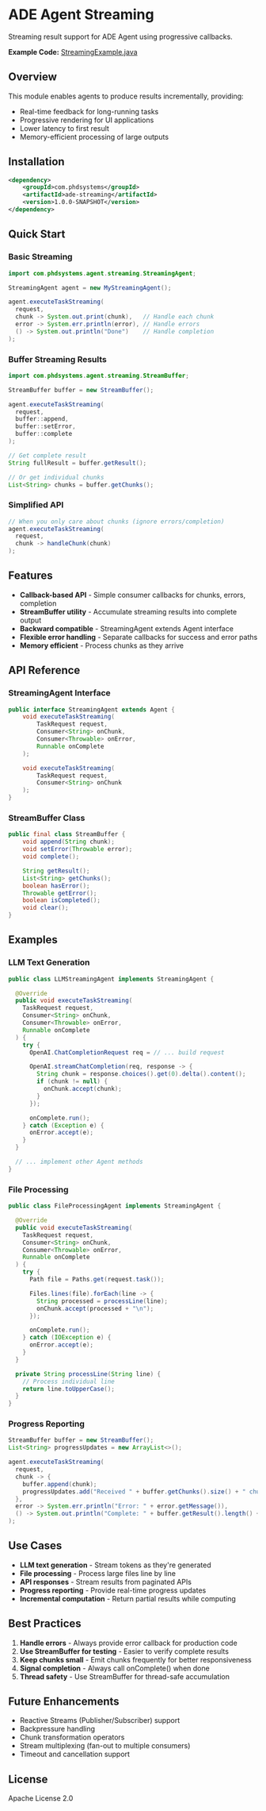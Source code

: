 # ADE Agent Streaming

Streaming result support for ADE Agent using progressive callbacks.

**Example Code:** [StreamingExample.java](../../examples/src/main/java/com/phdsystems/agent/examples/StreamingExample.java)

## Overview

This module enables agents to produce results incrementally, providing:
- Real-time feedback for long-running tasks
- Progressive rendering for UI applications
- Lower latency to first result
- Memory-efficient processing of large outputs

## Installation

```xml
<dependency>
    <groupId>com.phdsystems</groupId>
    <artifactId>ade-streaming</artifactId>
    <version>1.0.0-SNAPSHOT</version>
</dependency>
```

## Quick Start

### Basic Streaming

```java
import com.phdsystems.agent.streaming.StreamingAgent;

StreamingAgent agent = new MyStreamingAgent();

agent.executeTaskStreaming(
  request,
  chunk -> System.out.print(chunk),   // Handle each chunk
  error -> System.err.println(error), // Handle errors
  () -> System.out.println("Done")    // Handle completion
);
```

### Buffer Streaming Results

```java
import com.phdsystems.agent.streaming.StreamBuffer;

StreamBuffer buffer = new StreamBuffer();

agent.executeTaskStreaming(
  request,
  buffer::append,
  buffer::setError,
  buffer::complete
);

// Get complete result
String fullResult = buffer.getResult();

// Or get individual chunks
List<String> chunks = buffer.getChunks();
```

### Simplified API

```java
// When you only care about chunks (ignore errors/completion)
agent.executeTaskStreaming(
  request,
  chunk -> handleChunk(chunk)
);
```

## Features

- **Callback-based API** - Simple consumer callbacks for chunks, errors, completion
- **StreamBuffer utility** - Accumulate streaming results into complete output
- **Backward compatible** - StreamingAgent extends Agent interface
- **Flexible error handling** - Separate callbacks for success and error paths
- **Memory efficient** - Process chunks as they arrive

## API Reference

### StreamingAgent Interface

```java
public interface StreamingAgent extends Agent {
    void executeTaskStreaming(
        TaskRequest request,
        Consumer<String> onChunk,
        Consumer<Throwable> onError,
        Runnable onComplete
    );

    void executeTaskStreaming(
        TaskRequest request,
        Consumer<String> onChunk
    );
}
```

### StreamBuffer Class

```java
public final class StreamBuffer {
    void append(String chunk);
    void setError(Throwable error);
    void complete();

    String getResult();
    List<String> getChunks();
    boolean hasError();
    Throwable getError();
    boolean isCompleted();
    void clear();
}
```

## Examples

### LLM Text Generation

```java
public class LLMStreamingAgent implements StreamingAgent {

  @Override
  public void executeTaskStreaming(
    TaskRequest request,
    Consumer<String> onChunk,
    Consumer<Throwable> onError,
    Runnable onComplete
  ) {
    try {
      OpenAI.ChatCompletionRequest req = // ... build request

      OpenAI.streamChatCompletion(req, response -> {
        String chunk = response.choices().get(0).delta().content();
        if (chunk != null) {
          onChunk.accept(chunk);
        }
      });

      onComplete.run();
    } catch (Exception e) {
      onError.accept(e);
    }
  }

  // ... implement other Agent methods
}
```

### File Processing

```java
public class FileProcessingAgent implements StreamingAgent {

  @Override
  public void executeTaskStreaming(
    TaskRequest request,
    Consumer<String> onChunk,
    Consumer<Throwable> onError,
    Runnable onComplete
  ) {
    try {
      Path file = Paths.get(request.task());

      Files.lines(file).forEach(line -> {
        String processed = processLine(line);
        onChunk.accept(processed + "\n");
      });

      onComplete.run();
    } catch (IOException e) {
      onError.accept(e);
    }
  }

  private String processLine(String line) {
    // Process individual line
    return line.toUpperCase();
  }
}
```

### Progress Reporting

```java
StreamBuffer buffer = new StreamBuffer();
List<String> progressUpdates = new ArrayList<>();

agent.executeTaskStreaming(
  request,
  chunk -> {
    buffer.append(chunk);
    progressUpdates.add("Received " + buffer.getChunks().size() + " chunks");
  },
  error -> System.err.println("Error: " + error.getMessage()),
  () -> System.out.println("Complete: " + buffer.getResult().length() + " characters")
);
```

## Use Cases

- **LLM text generation** - Stream tokens as they're generated
- **File processing** - Process large files line by line
- **API responses** - Stream results from paginated APIs
- **Progress reporting** - Provide real-time progress updates
- **Incremental computation** - Return partial results while computing

## Best Practices

1. **Handle errors** - Always provide error callback for production code
2. **Use StreamBuffer for testing** - Easier to verify complete results
3. **Keep chunks small** - Emit chunks frequently for better responsiveness
4. **Signal completion** - Always call onComplete() when done
5. **Thread safety** - Use StreamBuffer for thread-safe accumulation

## Future Enhancements

- Reactive Streams (Publisher/Subscriber) support
- Backpressure handling
- Chunk transformation operators
- Stream multiplexing (fan-out to multiple consumers)
- Timeout and cancellation support

## License

Apache License 2.0
